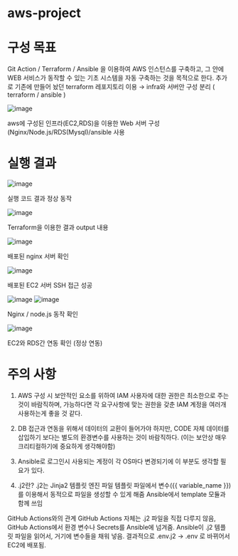# aws-project

# 구성 목표

Git Action / Terraform / Ansible 을 이용하여 AWS 인스턴스를 구축하고, 그 안에 WEB 서비스가 동작할 수 있는 기초 시스템을 자동 구축하는 것을 목적으로 한다. 
추가로 기존에 만들어 놨던 terraform 레포지토리 이용 → infra와 서버안 구성 분리 ( terraform / ansible )

![image](https://github.com/user-attachments/assets/489264e0-2160-4e77-be41-4eb5744391ce)

aws에 구성된 인프라(EC2,RDS)을 이용한 Web 서버 구성 (Nginx/Node.js/RDS(Mysql)/ansible 사용

# 실행 결과

![image](https://github.com/user-attachments/assets/7bd51ac4-db21-41f7-bcd6-39415a6aa0fc)

실행 코드 결과 정상 동작

![image](https://github.com/user-attachments/assets/d5da92d9-e247-4d77-bc6a-40a6fb457d0e)

Terraform을 이용한 결과 output 내용

![image](https://github.com/user-attachments/assets/3eaf62f0-544b-4e6b-a6bc-3d70d9873f4d)

배포된 nginx 서버 확인

![image](https://github.com/user-attachments/assets/0c00f086-4383-41a8-91f3-7e55678481b7)

배포된 EC2 서버 SSH 접근 성공

![image](https://github.com/user-attachments/assets/29400f16-0df3-4889-a446-4e425215c80f)
![image](https://github.com/user-attachments/assets/4ceb640b-7f54-496f-ad2d-5316f5cba7e7)

Nginx / node.js 동작 확인

![image](https://github.com/user-attachments/assets/1e0f142e-c138-482e-8823-2e67085e7070)

EC2와 RDS간 연동 확인 (정상 연동)


# 주의 사항 

1. AWS 구성 시 보안적인 요소를 위하여 IAM 사용자에 대한 권한은 최소한으로 주는 것이 바람직하며, 가능하다면 각 요구사항에 맞는 권한을 갖춘 IAM 계정을 여러개 사용하는게 좋을 것 같다.

2. DB 접근과 연동을 위해서 데이터의 교환이 들어가야 하지만, CODE 자체 데이터를 삽입하기 보다는 별도의 환경변수를 사용하는 것이 바람직하다. (이는 보안상 매우 크리티컬하기에 중요하게 생각해야함)

3. Ansible로 로그인시 사용되는 계정이 각 OS마다 변경되기에 이 부분도 생각할 필요가 있다.

4. .j2란? .j2는 Jinja2 템플릿 엔진 파일 템플릿 파일에서 변수({{ variable_name }})를 이용해서 동적으로 파일을 생성할 수 있게 해줌 Ansible에서 template 모듈과 함께 쓰임

 GitHub Actions와의 관계
GitHub Actions 자체는 .j2 파일을 직접 다루지 않음, GitHub Actions에서 환경 변수나 Secrets를 Ansible에 넘겨줌. Ansible이 .j2 템플릿 파일을 읽어서, 거기에 변수들을 채워 넣음. 결과적으로 .env.j2 → .env 로 바뀌어서 EC2에 배포됨.

